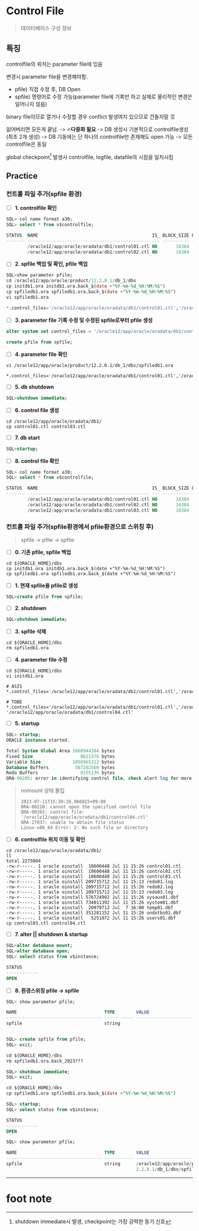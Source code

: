# Control File

> 데이터베이스 구성 정보

## 특징

controlfile의 위치는 parameter file에 있음

변경시 parameter file을 변경해야함.

- pfile) 직접 수정 후, DB Open
- spfile) 명령어로 수정 가능(parameter file에 기록만 하고 실제로 물리적인 변경은 일어나지 않음)

binary file이므로 열거나 수정할 경우 conflict 발생여지 있으므로 건들지말 것

잃어버리면 모든게 끝남. -> 🔥**다중화 필요** -> DB 생성시 기본적으로 controlfile생성(최초 2개 생성) -> DB 기동에는 단 하나의 controlfile만 존재해도 open 가능 -> 모든 controlfile은 동일

global checkpoint[^global checkpoint] 발생시 controlfile, logfile, datafile의 시점을 일치시킴

## Practice

### 컨트롤 파일 추가(**spfile 환경**)

- [ ] **1. controlfile 확인**

```sql
SQL> col name format a30;
SQL> select * from v$controlfile;

STATUS  NAME                                           IS_ BLOCK_SIZE FILE_SIZE_BLKS     CON_ID
------- ---------------------------------------------- --- ---------- -------------- ----------
        /oracle12/app/oracle/oradata/db1/control01.ctl NO       16384            646          0
        /oracle12/app/oracle/oradata/db1/control02.ctl NO       16384            646          0
```

- [ ] **2. spfile 백업 및 확인, pfile 백업** 

```sql
SQL>show parameter pfile;
cd /oracle12/app/oracle/product/12.2.0.1/db_1/dbs
cp initdb1.ora initdb1.ora.back_$(date +"%Y-%m-%d_%H:%M:%S")
cp spfiledb1.ora spfiledb1.ora.back_$(date +"%Y-%m-%d_%H:%M:%S")
vi spfiledb1.ora

*.control_files='/oracle12/app/oracle/oradata/db1/control01.ctl','/oracle12/app/oracle/oradata/db1/control02.ctl'
```

- [ ] **3. parameter file 기록 수정 및 수정된 spfile로부터 pfile 생성**

```sql
alter system set control_files = '/oracle12/app/oracle/oradata/db1/control01.ctl','/oracle12/app/oracle/oradata/db1/control02.ctl','/oracle12/app/oracle/oradata/db1/control03.ctl' scope=spfile;

create pfile from spfile;
```

- [ ] **4. parameter file 확인**

```shell
vi /oracle12/app/oracle/product/12.2.0.1/db_1/dbs/spfiledb1.ora

*.control_files='/oracle12/app/oracle/oradata/db1/control01.ctl','/oracle12/app/oracle/oradata/db1/control02.ctl','/oracle12/app/oracle/oradata/db1/control03.ctl'
```

- [ ] **5. db shutdown** 

```sql
SQL>shutdown immediate;
```

- [ ] **6. control file 생성**

```shell
cd /oracle12/app/oracle/oradata/db1/
cp control01.ctl control03.ctl
```

- [ ] **7. db start**

```sql
SQL>startup;
```

- [ ] **8. control file 확인**

```sql
SQL> col name format a30;
SQL> select * from v$controlfile;

STATUS  NAME                                           IS_ BLOCK_SIZE FILE_SIZE_BLKS     CON_ID
------- ---------------------------------------------- --- ---------- -------------- ----------
        /oracle12/app/oracle/oradata/db1/control01.ctl NO       16384            646          0
        /oracle12/app/oracle/oradata/db1/control02.ctl NO       16384            646          0
        /oracle12/app/oracle/oradata/db1/control03.ctl NO       16384            646          0  -- 추가 확인 완료
```

### 컨트롤 파일 추가(**spfile환경에서 pfile환경으로 스위칭 후**)

> spfile -> pfile -> spfile

- [ ] **0. 기존 pfile, spfile 백업**

```shell
cd ${ORACLE_HOME}/dbs
cp initdb1.ora initdb1.ora.back_$(date +"%Y-%m-%d_%H:%M:%S")
cp spfiledb1.ora spfiledb1.ora.back_$(date +"%Y-%m-%d_%H:%M:%S")
```

- [ ] **1. 현재 spfile을 pfile로 생성**

```sql
SQL>create pfile from spfile;
```

- [ ] **2. shutdown**

```sql
SQL>shutdown immediate;
```

- [ ] **3. spfile 삭제**

```shell
cd ${ORACLE_HOME}/dbs
rm spfiledb1.ora
```

- [ ] **4. parameter file 수정**

```shell
cd ${ORACLE_HOME}/dbs
vi initdb1.ora

# ASIS
*.control_files='/oracle12/app/oracle/oradata/db1/control01.ctl','/oracle12/app/oracle/oradata/db1/control02.ctl','/oracle12/app/oracle/oradata/db1/control03.ctl'

# TOBE
*.control_files='/oracle12/app/oracle/oradata/db1/control01.ctl','/oracle12/app/oracle/oradata/db1/control02.ctl','/oracle12/app/oracle/oradata/db1/control03.ctl', '/oracle12/app/oracle/oradata/db1/control04.ctl'
```

- [ ] **5. startup**

```sql
SQL> startup;
ORACLE instance started.

Total System Global Area 1660944384 bytes
Fixed Size                  8621376 bytes
Variable Size            1056965312 bytes
Database Buffers          587202560 bytes
Redo Buffers                8155136 bytes
ORA-00205: error in identifying control file, check alert log for more info
```

> nomount 상태 돌입
>
> ```shell
> 2023-07-11T15:30:26.966015+09:00
> ORA-00210: cannot open the specified control file
> ORA-00202: control file: '/oracle12/app/oracle/oradata/db1/control04.ctl'
> ORA-27037: unable to obtain file status
> Linux-x86_64 Error: 2: No such file or directory
> ```

- [ ] **6. controlfile 위치 이동 및 확인**

```shell
cd /oracle12/app/oracle/oradata/db1/
ll
total 2275004
-rw-r-----. 1 oracle oinstall  10600448 Jul 11 15:26 control01.ctl
-rw-r-----. 1 oracle oinstall  10600448 Jul 11 15:26 control02.ctl
-rw-r-----. 1 oracle oinstall  10600448 Jul 11 15:26 control03.ctl
-rw-r-----. 1 oracle oinstall 209715712 Jul 11 15:13 redo01.log
-rw-r-----. 1 oracle oinstall 209715712 Jul 11 15:26 redo02.log
-rw-r-----. 1 oracle oinstall 209715712 Jul 11 15:13 redo03.log
-rw-r-----. 1 oracle oinstall 576724992 Jul 11 15:26 sysaux01.dbf
-rw-r-----. 1 oracle oinstall 734011392 Jul 11 15:26 system01.dbf
-rw-r-----. 1 oracle oinstall  20979712 Jul  7 16:00 temp01.dbf
-rw-r-----. 1 oracle oinstall 351281152 Jul 11 15:26 undotbs01.dbf
-rw-r-----. 1 oracle oinstall   5251072 Jul 11 15:26 users01.dbf
cp control03.ctl control04.ctl
```

- [ ] **7. alter || shutdown & startup**

```sql
SQL>alter database mount;
SQL>alter database open;
SQL> select status from v$instance;

STATUS
------------
OPEN
```

- [ ] **8. 환경스위칭 pfile -> spfile**

```sql
SQL> show parameter pfile;

NAME                                 TYPE        VALUE
------------------------------------ ----------- ------------------------------
spfile                               string


SQL> create spfile from pfile;
SQL> exit;

cd ${ORACLE_HOME}/dbs
rm spfiledb1.ora.back_2023???

SQL> shutdown immediate;
SQL> exit;

cd ${ORACLE_HOME}/dbs
cp spfiledb1.ora spfiledb1.ora.back_$(date +"%Y-%m-%d_%H:%M:%S")

SQL> startup;
SQL> select status from v$instance;

STATUS
------------
OPEN

SQL> show parameter pfile;

NAME                                 TYPE        VALUE
------------------------------------ ----------- ------------------------------
spfile                               string      /oracle12/app/oracle/product/1
                                                 2.2.0.1/db_1/dbs/spfiledb1.ora
```

---

# foot note

[^global checkpoint]: shutdown immediate시 발생, checkpoint는 가장 강력한 동기 신호
